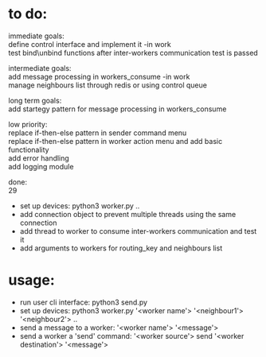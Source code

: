 # to do:


immediate goals:  
define control interface and implement it -in work     
test bind\unbind functions after inter-workers communication test is passed  

intermediate goals:  
add message processing in workers_consume  -in work  
manage neighbours list through redis or using control queue  

long term goals:  
add startegy pattern for message processing in workers_consume  

low priority:  
replace if-then-else pattern in sender command menu  
replace if-then-else pattern in worker action menu and add basic functionality  
add error handling  
add logging module  

done:  
29
* set up devices: python3 worker.py <worker name> <neighbour1> <neighbour2> ..
* add connection object to prevent multiple threads using the same connection  
* add thread to worker to consume inter-workers communication and test it 
* add arguments to workers for routing_key and neighbours list  

# usage:  

* run user cli interface: python3 send.py  
* set up devices: python3 worker.py '<worker name'> '<neighbour1'> '<neighbour2'> ..  
* send a message to a worker: '<worker name'> '<message'>  
* send a worker a 'send' command: '<worker source'> send '<worker destination'> '<message'>

